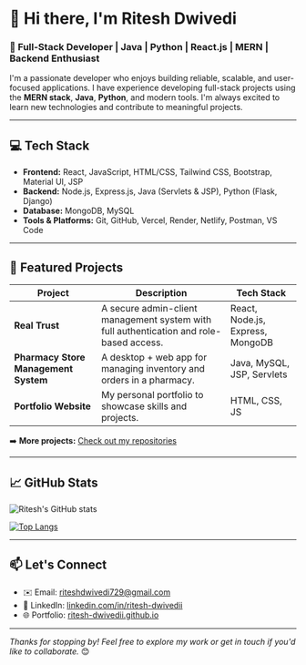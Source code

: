 # 👋 Hi there, I'm Ritesh Dwivedi

### 🚀 Full-Stack Developer | Java | Python | React.js | MERN | Backend Enthusiast

I'm a passionate developer who enjoys building reliable, scalable, and user-focused applications. I have experience developing full-stack projects using the **MERN stack**, **Java**, **Python**, and modern tools. I'm always excited to learn new technologies and contribute to meaningful projects.

---

## 💻 Tech Stack

- **Frontend:** React, JavaScript, HTML/CSS, Tailwind CSS, Bootstrap, Material UI, JSP
- **Backend:** Node.js, Express.js, Java (Servlets & JSP), Python (Flask, Django)
- **Database:** MongoDB, MySQL
- **Tools & Platforms:** Git, GitHub, Vercel, Render, Netlify, Postman, VS Code

---

## 🌟 Featured Projects

| Project | Description | Tech Stack |
|--------|-------------|------------|
| **Real Trust** | A secure admin-client management system with full authentication and role-based access. | React, Node.js, Express, MongoDB |
| **Pharmacy Store Management System** | A desktop + web app for managing inventory and orders in a pharmacy. | Java, MySQL, JSP, Servlets |
| **Portfolio Website** | My personal portfolio to showcase skills and projects. | HTML, CSS, JS |

➡️ **More projects:** [Check out my repositories](https://github.com/ritesh-dwivedii?tab=repositories)

---

## 📈 GitHub Stats

![Ritesh's GitHub stats](https://github-readme-stats.vercel.app/api?username=ritesh-dwivedii&show_icons=true&theme=tokyonight&hide_border=true)

[![Top Langs](https://github-readme-stats.vercel.app/api/top-langs/?username=ritesh-dwivedii&layout=compact&theme=tokyonight)](https://github.com/ritesh-dwivedii)

---

## 📫 Let's Connect

- ✉️ Email: [riteshdwivedi729@gmail.com](mailto:riteshdwivedi729@gmail.com)
- 💼 LinkedIn: [linkedin.com/in/ritesh-dwivedii](https://linkedin.com/in/ritesh-dwivedii)
- 🌐 Portfolio: [ritesh-dwivedii.github.io](https://ritesh-dwivedii.github.io)

---

_Thanks for stopping by! Feel free to explore my work or get in touch if you'd like to collaborate._ 😊
